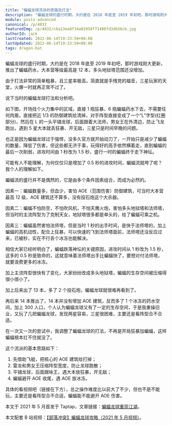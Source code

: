 ```yaml
---
title: "蝙蝠龙球流派的思路及打法"
description: "蝙蝠龙球的盛行时期，大约是在 2018 年底至 2019 年初吧，那时游戏刚大更新，推出了蝙蝠药水，大本营等级最高是 12 本，多头地狱塔范围还没增加。由于打法非常的简单粗暴，且三星率极高，简直就是手残党的福音，三星玩家的天堂，火爆一时就再正常不过了。"
module: posts-advanced
canonical: /p/4032
featuredImg: /p/4032/c6a13ea8f34a01958f71408fd3db36cb.jpg
authorId: jack
lastCreated: 2022-06-14T19:33:50+08:00
lastUpdated: 2022-06-14T19:33:50+08:00
tags: dragon-bat
---
```


蝙蝠龙球的盛行时期，大约是在 2018 年底至 2019 年初吧，那时游戏刚大更新，推出了蝙蝠药水，大本营等级最高是 12 本，多头地狱塔范围还没增加。

由于打法非常的简单粗暴，且三星率极高，简直就是手残党的福音，三星玩家的天堂，火爆一时就再正常不过了。

说下当时的蝙蝠龙球打法和分析吧。

如下图，开场找个火力集中的区域，直接 1 瓶狂暴、6 瓶蝙蝠药水下去，不需要任何肉盾，直接把近 1/3 的防御建筑给清掉，对手阵型直接变成了一个“L”字型(红圈部分)，然后在 L 的一头平铺龙球，后面跟着大法师，男女王在外清边，防止飞龙跑出，遇到 5 星大本就丢狂暴、开无敌，三星只是时间早晚的问题。

<Pic src="/p/4032/64370c50d7f8f25126f7c2a6251dd220.jpg" width="828" height="621" alt="" :lazyLoading="false" />
<Pic src="/p/4032/c6a13ea8f34a01958f71408fd3db36cb.jpg" width="828" height="620" alt="" />
<Pic src="/p/4032/4e86ca656a086f56ea6f6ed5ddf65b90.jpg" width="828" height="621" alt="" />

也正是因为蝙蝠龙球过于强悍，没多久官方就开始动刀了，一开始只是减少了蝙蝠的数量，降低了伤害，但这些都无济于事，玩得好的高手依然横着走，直到蝙蝠的最后一次削弱，进攻时间由 1 秒改为 1.5 秒，盛行一时的蝙蝠终于走下神坛。

可能有人不能理解，为何仅仅只是增加了 0.5 秒的进攻时间，蝙蝠流就垮了呢？我个人的理解如下。

蝙蝠流的盛行并不是偶然的，它是由多个条件因素组合，而成为必然的。

因素一：蝙蝠数量多，但血少，害怕 AOE（范围伤害）防御建筑，可当时大本营最高 12 级，AOE 建筑还不算多，没有投石炮这个大杀器。

因素二：蝙蝠不怕防空，不怕吹风机，不怕天鹰火炮，害怕多头地狱塔和法师塔，但当时的主流阵型为了克制天女，地狱塔很多都是单头的，给了蝙蝠可乘之机。

因素三：蝙蝠虽然害怕法师塔，但是当时 1 秒的出手时间，是快于法师塔的，加上蝙蝠的高机动性，配合上狂暴，可以快速的飞到法师塔面前，法师塔还没反应过来，已被秒，实在不行丢个冰冻也能解决。

<Pic src="/p/4032/a6e0167518039e242029a92df3838547.jpg" width="640" height="479" alt="" />
<Pic src="/p/4032/344cef6406e2191d7e5cef566ce1a199.jpg" width="640" height="479" alt="" />

相信大家已经听明白了，蝙蝠跌落神坛的关键原因，进攻时间从 1 秒改为 1.5 秒，这多的 0.5 秒是致命的，这就意味着法师塔出手比蝙蝠快了，要想对付法师塔，就要浪费更多的冰冻。

加上主流阵型很快有了变化，大家纷纷改成多头地狱塔，蝙蝠的生存空间被压缩得很小很小了。

加上后来出了 13 本，多了 2 个投石炮，蝙蝠龙球就很难再看到了。

<Pic src="/p/4032/cedbd405479a7106ee2dd31cebba3b9e.jpg" width="828" height="621" alt="" />

再后来 14 本推出了，14 本并没有增加 AOE 建筑，反而多了 1 个冰冻的药水空间，加上 300 人口，个人认为蝙蝠龙球又有了一定的生存空间，于是我重操旧业，又玩了几把蝙蝠龙球，发现两星容易，三星很困难，主要还是看阵型合不合适。

<Pic src="/p/4032/a962cd8572af86d1e077bb5cb4f3bd10.jpg" width="854" height="640" alt="" />

在一次又一次的尝试中，我调整了蝙蝠龙球的打法，不再是开局狂暴加蝙蝠，这样蝙蝠根本扛不住就没了。

这个流派的基本思路如下：

1. 先借助飞艇，把核心的 AOE 建筑给打掉；
2. 雷龙和男女王压缩阵型宽度，防止龙球跑散；
3. 平铺龙球，后面跟咏王，遇大本放狂暴，开无敌；
4. 蝙蝠避开 AOE 收尾，遇 AOE 放冰冻。

<Pic src="/p/4032/2e4a8c209603673770467ef73038e844.jpg" width="828" height="621" alt="" />
<Pic src="/p/4032/b4ff8b15730e440002c21230e3699340.jpg" width="828" height="621" alt="" />
<Pic src="/p/4032/035c3f2edba71e3ebeed2be571e64c22.jpg" width="828" height="621" alt="" />

具体的看视频吧（链接在下方），总之操作难度比以前大了不少，但也不是不能玩，主要还是看阵型合不合适，蝙蝠能不能避开 AOE 伤害。

<PostCopyright>

本文于 2021 年 5 月首发于 Taptap，文章链接：[蝙蝠龙球重现江湖](https://www.taptap.cn/moment/145922429758210579)。

本文配套 B 站视频：[【部落冲突】蝙蝠龙球攻略（2021 年 5 月视频）](https://www.bilibili.com/video/BV1fY4y1W7D9/)。

</PostCopyright>